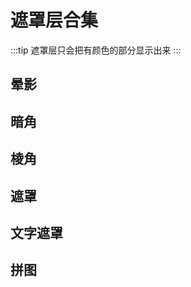 <script setup>
  import MaskCollectionA from './Components/MaskCollection/index-a.vue'
  import MaskCollectionB from './Components/MaskCollection/index-b.vue'
  import MaskCollectionC from './Components/MaskCollection/index-c.vue'
  import MaskCollectionD from './Components/MaskCollection/index-d.vue'
  import MaskCollectionE from './Components/MaskCollection/index-e.vue'
  import MaskCollectionF from './Components/MaskCollection/index-f.vue'
</script>

# 遮罩层合集

:::tip
遮罩层只会把有颜色的部分显示出来
:::

## 晕影

<ContainerBox>
<div class="demo-box">
<MaskCollectionA />
</div>

<CodeBox>
<template #codes>

```vue
<template>
  <div class="demo halation"></div>
</template>

<style scoped>
.demo {
  width: 100%;
  height: 75vh;
  background: url("./img/bg.jpg") no-repeat center;
  background-size: cover;
}

.halation {
  -webkit-mask: radial-gradient(#000 0%, transparent 75%);
}
</style>
```

</template>
</CodeBox>

<CodeBox iskey>
<template #codes>

```css
.halation {
  -webkit-mask: radial-gradient(#000 0%, transparent 75%);
}
```

</template>
</CodeBox>
</ContainerBox>

## 暗角

<ContainerBox>
<div class="demo-box">
<MaskCollectionB />
</div>

<CodeBox>
<template #codes>

```vue
<template>
  <div class="demo">
    <div class="vignet"></div>
  </div>
</template>

<style scoped>
.demo {
  position: relative;
  width: 100%;
  height: 75vh;
  background: url("./img/bg.jpg") no-repeat center;
  background-size: cover;
}

.vignet {
  position: absolute;
  width: 100%;
  height: 100%;
  inset: 0;
  background-color: #000;
  -webkit-mask: radial-gradient(transparent 0%, #000 75%);
}
</style>
```

</template>
</CodeBox>

<CodeBox iskey>
<template #codes>

```css
.vignet {
  position: absolute;
  width: 100%;
  height: 100%;
  inset: 0;
  background-color: #000;
  -webkit-mask: radial-gradient(transparent 0%, #000 75%);
}
```

</template>
</CodeBox>
</ContainerBox>

## 棱角

<ContainerBox>
<div class="demo-box">
<MaskCollectionC />
</div>

<CodeBox>
<template #codes>

```vue
<template>
  <div class="demo edge"></div>
</template>

<style scoped>
.demo {
  width: 100%;
  height: 75vh;
  background: url("./img/bg.jpg") no-repeat center;
  background-size: cover;
}

.edge {
  -webkit-mask:
    linear-gradient(135deg, transparent 50px, #fff 0) top left,
    linear-gradient(-135deg, transparent 50px, #fff 0) top right,
    linear-gradient(-45deg, transparent 50px, #fff 0) bottom right,
    linear-gradient(45deg, transparent 50px, #fff 0) bottom left;
  -webkit-mask-size: 50% 50%;
  -webkit-mask-repeat: no-repeat;
}
</style>
```

</template>
</CodeBox>

<CodeBox iskey>
<template #codes>

```css
.edge {
  -webkit-mask:
    linear-gradient(135deg, transparent 50px, #fff 0) top left,
    linear-gradient(-135deg, transparent 50px, #fff 0) top right,
    linear-gradient(-45deg, transparent 50px, #fff 0) bottom right,
    linear-gradient(45deg, transparent 50px, #fff 0) bottom left;
  -webkit-mask-size: 50% 50%;
  -webkit-mask-repeat: no-repeat;
}
```

</template>
</CodeBox>
</ContainerBox>

## 遮罩

<ContainerBox>
<div class="demo-box">
<MaskCollectionD />
</div>

<CodeBox>
<template #codes>

```vue
<template>
  <div class="demo mask"></div>
</template>

<style scoped>
.demo {
  width: 100%;
  height: 75vh;
  background: url("./img/bg.jpg") no-repeat center;
  background-size: cover;
}

.mask {
  -webkit-mask-image: url("./img/mask.png");
  -webkit-mask-size: 100% 100%;
  -webkit-mask-repeat: no-repeat;
}
</style>
```

</template>
</CodeBox>

<CodeBox iskey>
<template #codes>

```css
.mask {
  -webkit-mask-image: url("./img/mask.png");
  -webkit-mask-size: 100% 100%;
  -webkit-mask-repeat: no-repeat;
}
```

</template>
</CodeBox>
</ContainerBox>

## 文字遮罩

<ContainerBox>
<div class="demo-box">
<MaskCollectionE />
</div>

<CodeBox>
<template #codes>

```vue
<template>
  <div class="demo text-clip">AI壁纸</div>
</template>

<style scoped>
.demo {
  position: relative;
  width: 100%;
  height: 2em;
  font-size: 5vw;
  font-family: "方正粗黑宋简体";
  font-weight: bold;
  text-align: center;
  line-height: 2em;
  background: url("./img/bg.jpg") no-repeat center;
  background-size: cover;
}

.text-clip {
  color: transparent;
  -webkit-background-clip: text;
}
</style>
```

</template>
</CodeBox>

<CodeBox iskey>
<template #codes>

```css
.text-clip {
  color: transparent;
  -webkit-background-clip: text;
}
```

</template>
</CodeBox>
</ContainerBox>

## 拼图

<ContainerBox>
<div class="demo-box">
<MaskCollectionF />
</div>

<CodeBox>
<template #codes>

```vue
<template>
  <div class="demo">
    <img
      src="https://game.gtimg.cn/images/yxzj/img201606/heroimg/528/528-mobileskin-1.jpg"
      alt=""
    />
    <img
      class="splice"
      src="https://game.gtimg.cn/images/yxzj/img201606/heroimg/184/184-mobileskin-1.jpg"
      alt=""
    />
  </div>
</template>

<style scoped lang="less">
.demo {
  position: relative;
  overflow: hidden;
  width: 100%;
  height: 75vh;

  img {
    position: absolute;
    width: 100%;
    height: 100%;
    object-fit: cover;
  }
}

.splice {
  -webkit-mask: linear-gradient(45deg, #000 45%, transparent 55%);
}
</style>
```

</template>
</CodeBox>

<CodeBox iskey>
<template #codes>

```css
.splice {
  -webkit-mask: linear-gradient(45deg, #000 45%, transparent 55%);
}
```

</template>
</CodeBox>
</ContainerBox>
